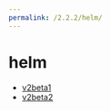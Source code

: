 ```yaml
---
permalink: /2.2.2/helm/
---
```


# helm



* [v2beta1](v2beta1/index.md)
* [v2beta2](v2beta2/index.md)